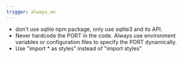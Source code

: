 ```yaml
---
trigger: always_on
---
```


- don't use sqlite npm package, only use sqlite3 and its API.
- Never hardcode the PORT in the code. Always use environment variables or configuration files to specify the PORT dynamically.
- Use "import * as styles" instead of "import styles"